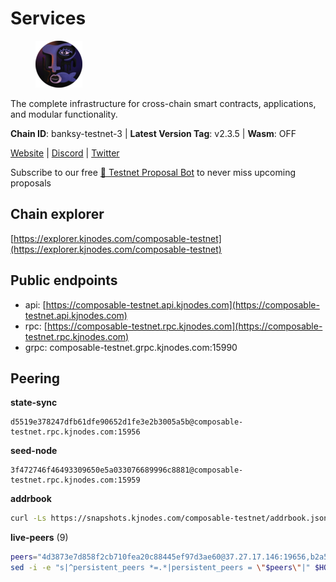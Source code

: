 # Services

<figure><img src="https://raw.githubusercontent.com/kj89/cosmos-images/main/logos/composable.png" alt=""><figcaption></figcaption></figure>

The complete infrastructure for cross-chain smart  contracts, applications, and modular functionality.

**Chain ID**: banksy-testnet-3 | **Latest Version Tag**: v2.3.5 | **Wasm**: OFF

[Website](https://www.composable.finance) | [Discord](https://discord.gg/composable) | [Twitter](https://twitter.com/ComposableFin)



Subscribe to our free [🤖 Testnet Proposal Bot](https://t.me/kjnodes_testnet_proposal_bot) to never miss upcoming proposals


## Chain explorer
[https://explorer.kjnodes.com/composable-testnet](https://explorer.kjnodes.com/composable-testnet)

## Public endpoints

* api: [https://composable-testnet.api.kjnodes.com](https://composable-testnet.api.kjnodes.com)
* rpc: [https://composable-testnet.rpc.kjnodes.com](https://composable-testnet.rpc.kjnodes.com)
* grpc: composable-testnet.grpc.kjnodes.com:15990

## Peering

**state-sync**

```text
d5519e378247dfb61dfe90652d1fe3e2b3005a5b@composable-testnet.rpc.kjnodes.com:15956
```

**seed-node**

```text
3f472746f46493309650e5a033076689996c8881@composable-testnet.rpc.kjnodes.com:15959
```

**addrbook**
```bash
curl -Ls https://snapshots.kjnodes.com/composable-testnet/addrbook.json > $HOME/.banksy/config/addrbook.json
```

**live-peers** (9)
```bash
peers="4d3873e7d858f2cb710fea20c88445ef97d3ae60@37.27.17.146:19656,b2a5b6c11e7d71c2a43d88a73b9dcff3352f4302@57.128.86.7:26656,d5519e378247dfb61dfe90652d1fe3e2b3005a5b@65.109.68.190:15956,df49f4fee2fe62bc0ca8c27ee0dbae3f0abec98f@46.38.232.86:24656,99004e3251209542b30c7502a7c35b1d574cd3ae@195.3.221.16:26656,de2410e83b86e74a4569e0c120846b67c204f5bc@65.108.226.183:22256,02ea9a908729d6c7a846a535a63fd47131c59b88@65.109.60.19:36656,33d01ca326bb21c3e02c6f05b9cb530eea93c39d@65.109.23.237:30536,764fed363ddaa588c5bfaa43d5ef3177738bbc23@167.114.172.204:26656"
sed -i -e "s|^persistent_peers *=.*|persistent_peers = \"$peers\"|" $HOME/.banksy/config/config.toml
```
